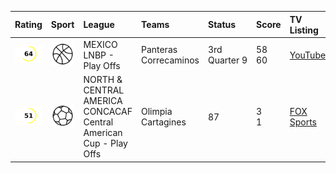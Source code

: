 | Rating                                                                                                                                 | Sport                                                                                                                | League                                                               | Teams                    | Status        | Score    | TV Listing                                                         |
|:---------------------------------------------------------------------------------------------------------------------------------------|:---------------------------------------------------------------------------------------------------------------------|:---------------------------------------------------------------------|:-------------------------|:--------------|:---------|:-------------------------------------------------------------------|
| <img src="https://raw.githubusercontent.com/BlakeDuncan25/Donut-SVG-Ratings/bac4e4a278175106499642192132b1786a9aec38/64.svg" alt="64"> | <img src="https://raw.githubusercontent.com/BlakeDuncan25/Donut-SVG-Ratings/master/basketball.png" alt="Basketball"> | MEXICO<br>LNBP - Play Offs                                           | Panteras<br>Correcaminos | 3rd Quarter 9 | 58<br>60 | <a href="https://www.youtube.com/@LNBPOFICIAL/streams">YouTube</a> |
| <img src="https://raw.githubusercontent.com/BlakeDuncan25/Donut-SVG-Ratings/bac4e4a278175106499642192132b1786a9aec38/51.svg" alt="51"> | <img src="https://raw.githubusercontent.com/BlakeDuncan25/Donut-SVG-Ratings/master/soccer.png" alt="Soccer">         | NORTH & CENTRAL AMERICA<br>CONCACAF Central American Cup - Play Offs | Olimpia<br>Cartagines    | 87            | 3<br>1   | <a href="https://www.foxsports.com/replays">FOX Sports</a>         |